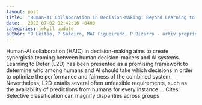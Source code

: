 ```yaml
---
layout: post
title:  "Human-AI Collaboration in Decision-Making: Beyond Learning to Defer"
date:   2022-07-02 02:42:16 -0400
categories: jekyll update
author: "D Leitão, P Saleiro, MAT Figueiredo, P Bizarro - arXiv preprint arXiv:2206.13202, 2022"
---
```

Human-AI collaboration (HAIC) in decision-making aims to create synergistic teaming between human decision-makers and AI systems. Learning to Defer (L2D) has been presented as a promising framework to determine who among humans and AI should take which decisions in order to optimize the performance and fairness of the combined system. Nevertheless, L2D entails several often unfeasible requirements, such as the availability of predictions from humans for every instance …
Cites: ‪Selective classification can magnify disparities across groups‬  